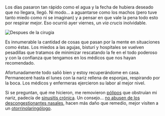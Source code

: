 
Los días pasaron tan rápido como el agua y la fecha de hubiera deseado que no llegara, llegó. Ni modo... a aguantarse como los machos (pero tuve tanto miedo como ni se imaginan) y a pensar en que vale la pena todo esto por respirar mejor. Eso ocurrió ayer viernes, un _via crucis_ inolvidable.

![Despues de la cirugia](cirugia-nasal/despues-de-la-cirugia.jpg)

Es innumerable la cantidad de cosas que pasan por la mente en situaciones como éstas. Los miedos a las agujas, bisturí y hospitales se vuelven pesadillas que tratamos de minimizar rescatando la fe en el todo poderoso y con la confianza que tengamos en los médicos que nos hayan recomendado.

Afortunadamente todo salió bien y estoy recuperándome en casa. Permaneceré hasta el lunes con la nariz rellena de esponjas, respirando por la boca. Los médicos y enfermeras ejercieron su labor al mejor nivel.

Si se preguntan, qué me hicieron, me removieron [pólipos](http://www.cechin.com.ar/poliposis-nasal.asp) que obstruían mi nariz, padecía de [sinusitis crónica](http://www.cechin.com.ar/sinusitis-cronica.asp). Un consejo... [no abusen de los descongestionantes nasales](http://www.canalsalud.info/datos-deshubicados/organos-de-los-sentidos/adiccion-a-descongestionantes-nasales.html), hacen más daño que remedio, mejor visiten a un [otorrinolaringólogo](http://es.wikipedia.org/wiki/Otorrinolaringolog%C3%ADa).
